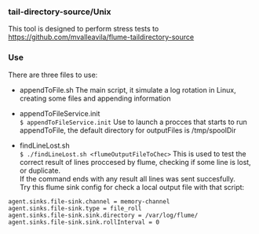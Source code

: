 ###  tail-directory-source/Unix

This tool is designed to perform stress tests to https://github.com/mvalleavila/flume-taildirectory-source  

### Use
There are three files to use:  
- appendToFile.sh 
The main script, it simulate a log rotation in Linux, creating some files and appending information  

- appendToFileService.init  
```$ appendToFileService.init```
Use to launch a procces that starts to run appendToFile, the default directory for outputFiles is /tmp/spoolDir


- findLineLost.sh  
```$ ./findLineLost.sh <flumeOutputFileToChec>```
This is used to test the correct result of lines proccesed by flume, checking if some line is lost, or duplicate.  
If the command ends with any result all lines was sent succesfully.  
Try this flume sink config for check a local output file with that script:
```
agent.sinks.file-sink.channel = memory-channel
agent.sinks.file-sink.type = file_roll
agent.sinks.file-sink.sink.directory = /var/log/flume/
agent.sinks.file-sink.sink.rollInterval = 0
```
